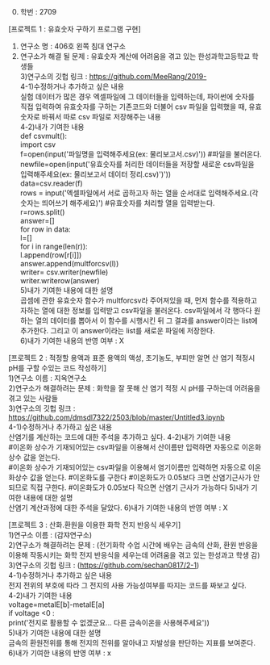 0. 학번 :  2709

[프로젝트 1 : 유효숫자 구하기 프로그램 구현]
1) 연구소 명 : 406호 왼쪽 침대 연구소  
2) 연구소가 해결 될 문제 : 유효숫자 계산에 어려움을 겪고 있는 한성과학고등학교 학생들  
3)연구소의 깃헙 링크 : https://github.com/MeeRang/2019-  
4-1)수정하거나 추가하고 싶은 내용  
실험 데이터가 많은 경우 엑셀파일에 그 데이터들을 입력하는데, 파이썬에 숫자를 직접 입력하여 유효숫자를 구하는 기존코드와 더불어 csv 파일을 입력했을 때, 유효숫자로 바꿔서 따로 csv 파일로 저장해주는 내용  
4-2)내가 기여한 내용  
def csvmult():  
    import csv  
    f=open(input('파일명을 입력해주세요(ex: 물리보고서.csv)')) #파일을 불러온다.  
    newfile=open(input('유효숫자를 처리한 데이터들을 저장할 새로운 csv파일을 입력해주세요(ex: 물리보고서 데이터 정리.csv)')'))  
    data=csv.reader(f)  
    rows =  input('엑셀파일에서 서로 곱하고자 하는 열을 순서대로 입력해주세요.(각 숫자는 띄어쓰기 해주세요)') #유효숫자를 처리할 열을 입력받는다.  
    r=rows.split()  
    answer=[]  
    for row in data:  
        l=[]  
        for i in range(len(r)):  
            l.append(row[r[i]])  
        answer.append(multforcsv(l))  
    writer= csv.writer(newfile)  
    writer.writerow(answer)  
5)내가 기여한 내용에 대한 설명  
곱셈에 관한 유효숫자 함수가 multforcsv라 주어져있을 때, 먼저 함수를 적용하고자하는 열에 대한 정보를 입력받고 csv파일을 불러온다. csv파일에서 각 행마다 원하는 열의 데이터를 뽑아서 이 함수를 시행시킨 뒤 그 결과를 answer이라는 list에 추가한다. 그리고 이 answer이라는 list를 새로운 파일에 저장한다.  
6)내가 기여한 내용의 반영 여부 : X

[프로젝트 2 : 적정할 용액과 표준 용액의 액성, 초기농도, 부피만 알면 산 염기 적정시 pH를 구할 수있는 코드 작성하기]  
1)연구소 이름 : 지옥연구소  
2)연구소가 해결하려는 문제 : 화학을 잘 못해 산 염기 적정 시 pH를 구하는데 어려움을 겪고 있는 사람들  
3)연구소의 깃헙 링크 : https://github.com/dmsdl7322/2503/blob/master/Untitled3.ipynb  
4-1)수정하거나 추가하고 싶은 내용  
산염기를 계산하는 코드에 대한 주석을 추가하고 싶다.
4-2)내가 기여한 내용  
#이온화 상수가 기재되어있는 csv파일을 이용해서 산이름만 입력하면 자동으로 이온화상수 값을 얻는다.  
#이온화 상수가 기재되어있는 csv파일을 이용해서 염기이름만 입력하면 자동으로 이온화상수 값을 얻는다.
#이온화도를 구한다
#이온화도가 0.05보다 크면 산염기근사가 안되므로 직접 구한다.
#이온화도가 0.05보다 작으면 산염기 근사가 가능하다
5)내가 기여한 내용에 대한 설명  
산염기 계산과정에 대한 주석을 달았다. 
6)내가 기여한 내용의 반영 여부 : X

[프로젝트 3 : 산화.환원을 이용한 화학 전지 반응식 세우기]  
1)연구소 이름 : (감쟈연구소)  
2)연구소가 해결하려는 문제 : (전기화학 수업 시간에 배우는 금속의 산화, 환원 반응을 이용해 작동시키는 화학 전지 반응식을 세우는데 어려움을 겪고 있는 한성과고 학생 감)  
3)연구소의 깃헙 링크 : (https://github.com/sechan0817/2-1)  
4-1)수정하거나 추가하고 싶은 내용  
전지 전위의 부호에 따라 그 전지의 사용 가능성여부를 따지는 코드를 짜보고 싶다.  
4-2)내가 기여한 내용  
voltage=metalE[b]-metalE[a]  
if voltage <0 :  
    print('전지로 활용할 수 없겠군요... 다른 금속이온을 사용해주세요'))  
5)내가 기여한 내용에 대한 설명  
금속의 환원전위를 통해 전지의 전위를 알아내고 자발성을 판단하는 지표를 보여준다.  
6)내가 기여한 내용의 반영 여부 : x  
